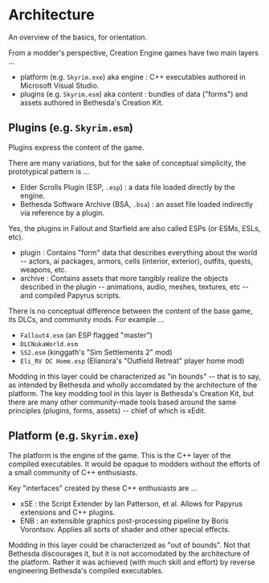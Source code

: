 # Architecture

An overview of the basics, for orientation.

From a modder's perspective, Creation Engine games have two main layers ...

- platform (e.g. `Skyrim.exe`) aka engine : C++ executables authored in Microsoft Visual Studio.
- plugins (e.g. `Skyrim.esm`) aka content : bundles of data ("forms") and assets authored in Bethesda's Creation Kit.

## Plugins (e.g. `Skyrim.esm`)

Plugins express the content of the game.

There are many variations, but for the sake of conceptual simplicity, the prototypical pattern is ...

- Elder Scrolls Plugin (ESP, `.esp`) : a data file loaded directly by the engine.
- Bethesda Software Archive (BSA, `.bsa`) : an asset file loaded indirectly via reference by a plugin.

Yes, the plugins in Fallout and Starfield are also called ESPs (or ESMs, ESLs, etc).

- plugin : Contains "form" data that describes everything about the world -- actors, ai packages, armors, cells (interior, exterior), outfits, quests, weapons, etc.
- archive :  Contains assets that more tangibly realize the objects described in the plugin -- animations, audio, meshes, textures, etc -- and compiled Papyrus scripts.

There is no conceptual difference between the content of the base game, its DLCs, and community mods. For example ...

- `Fallout4.esm` (an ESP flagged "master")
- `DLCNukaWorld.esm`
- `SS2.esm` (kinggath's "Sim Settlements 2" mod)
- `Eli_RV DC Home.esp` (Elianora's "Outfield Retreat" player home mod)

Modding in this layer could be characterized as "in bounds" -- that is to say, as intended by Bethesda and wholly accomdated by the architecture of the platform.
The key modding tool in this layer is Bethesda's Creation Kit, but there are many other community-made tools based around the same principles (plugins, forms, assets)
-- chief of which is xEdit.

## Platform (e.g. `Skyrim.exe`)

The platform is the engine of the game.
This is the C++ layer of the compiled executables. It would be opaque to modders without the efforts of a small community of C++ enthusiasts.

Key "interfaces" created by these C++ enthusiasts are ...

- xSE : the Script Extender by Ian Patterson, et al. Allows for Papyrus extensions and C++ plugins.
- ENB : an extensible graphics post-processing pipeline by Boris Vorontsov. Applies all sorts of shader and other special effects.

Modding in this layer could be characterized as "out of bounds".
Not that Bethesda discourages it, but it is not accomodated by the architecture of the platform.
Rather it was achieved (with much skill and effort) by reverse engineering Bethesda's compiled executables.
